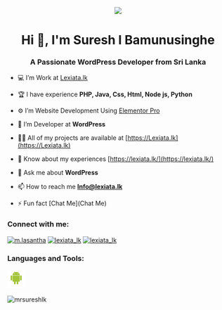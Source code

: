 <p align="center" ><img  src = "https://github.com/7oSkaaa/7oSkaaa/blob/main/Images/about_me.gif?raw=true" width = 100px></p>

<h1 align="center">Hi 👋, I'm Suresh l Bamunusinghe</h1>
<h3 align="center">A Passionate WordPress Developer from Sri Lanka</h3>


- 💻 I’m Work at [Lexiata.lk](https://Lexiata.lk)

- 🏆 I have experience **PHP, Java, Css, Html, Node js, Python**

- ⚙️ I’m Website Development Using [Elementor Pro](https://Lexiata.lk)

- 🤝 I’m Developer at **WordPress**

- 👨‍💻 All of my projects are available at [https://Lexiata.lk](https://Lexiata.lk)

- 📄 Know about my experiences [https://lexiata.lk/](https://lexiata.lk/)

- 💬 Ask me about **WordPress**

- 📫 How to reach me **Info@lexiata.lk**

- ⚡ Fun fact [Chat Me](Chat Me)

<h3 align="left">Connect with me:</h3>
<p align="left">
<a href="https://fb.com/m.lasantha" target="blank"><img align="center" src="https://raw.githubusercontent.com/rahuldkjain/github-profile-readme-generator/master/src/images/icons/Social/facebook.svg" alt="m.lasantha" height="30" width="40" /></a>
<a href="https://www.youtube.com/c/lexiata_lk" target="blank"><img align="center" src="https://raw.githubusercontent.com/rahuldkjain/github-profile-readme-generator/master/src/images/icons/Social/youtube.svg" alt="lexiata_lk" height="30" width="40" /></a>
<a href="https://www.tiktok.com/@tech-highlits" target="blank"><img align="center" src="https://raw.githubusercontent.com/rahuldkjain/github-profile-readme-generator/master/src/images/icons/Social/youtube.svg" alt="lexiata_lk" height="30" width="40" /></a>
</p>

<h3 align="left">Languages and Tools:</h3>
<p align="left"> <a href="https://developer.android.com" target="_blank" rel="noreferrer"> <img src="https://raw.githubusercontent.com/devicons/devicon/master/icons/android/android-original-wordmark.svg" alt="android" width="40" height="40"/> </a>  </p>



<p><img align="center" src="https://github-readme-streak-stats.herokuapp.com/?user=mrsureshlk&" alt="mrsureshlk" /></p>
